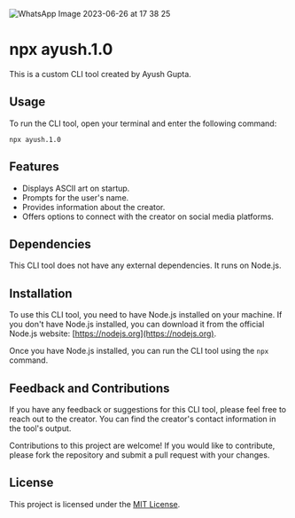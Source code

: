 
![WhatsApp Image 2023-06-26 at 17 38 25](https://github.com/ayushgupta4002/AyushCLI/assets/66496371/20937e69-24b0-47ae-a3f4-fedfd7ed0dc0)

# npx ayush.1.0

This is a custom CLI tool created by Ayush Gupta.

## Usage

To run the CLI tool, open your terminal and enter the following command:

```
npx ayush.1.0
```

## Features

- Displays ASCII art on startup.
- Prompts for the user's name.
- Provides information about the creator.
- Offers options to connect with the creator on social media platforms.

## Dependencies

This CLI tool does not have any external dependencies. It runs on Node.js.

## Installation

To use this CLI tool, you need to have Node.js installed on your machine. If you don't have Node.js installed, you can download it from the official Node.js website: [https://nodejs.org](https://nodejs.org).

Once you have Node.js installed, you can run the CLI tool using the `npx` command.

## Feedback and Contributions

If you have any feedback or suggestions for this CLI tool, please feel free to reach out to the creator. You can find the creator's contact information in the tool's output.

Contributions to this project are welcome! If you would like to contribute, please fork the repository and submit a pull request with your changes.

## License

This project is licensed under the [MIT License](LICENSE).


